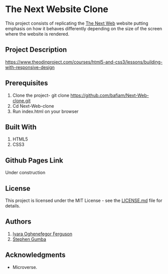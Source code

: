 # The Next Website Clone

This project consists of replicating the [The Next Web](https://thenextweb.com/) website putting emphasis on how it behaves differently depending on the size of the screen where the website is rendered.

## Project Description

<https://www.theodinproject.com/courses/html5-and-css3/lessons/building-with-responsive-design>

## Prerequisites

1. Clone the project- git clone <https://github.com/bafiam/Next-Web-clone.git>
2. Cd Next-Web-clone
3. Run index.html on your browser

## Built With

1. HTML5
2. CSS3

## Github Pages Link

Under construction

## License

This project is licensed under the MIT License - see the [LICENSE.md](LICENSE.md) file for details.

## Authors

1. [Iyara Oghenefegor Ferguson](https://github.com/fegzycole)
2. [Stephen Gumba](https://github.com/bafiam)

## Acknowledgments

* Microverse.
